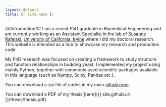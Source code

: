 ```yaml
---
layout: default
title: {{ site.name }}
---
```


##Introduction##
I am a recent PhD graduate in Biomedical Engineering and am currently working as an Assistant Specialist in the lab of [Susanne Rafelski](http://www.rafelski.com/susanne/Home.html), [University of California, Irvine](http://uci.edu) where I did my doctoral research. This website is intended as a hub to showcase my research and production code.

My PhD research was focused on creating a framework to study structure and function relationships in budding yeast. I implemented my project using mainly Python, together with commonly used scientific packages available in this language (such as Numpy, Scipy, Pandas etc.).  

You can download a zip file of codes in my main [github repo](https://github.com/moosekaka/sweepython).

You can download a PDF of my thesis [here]({{ site.github.url }}/thesis/thesis.pdf).



